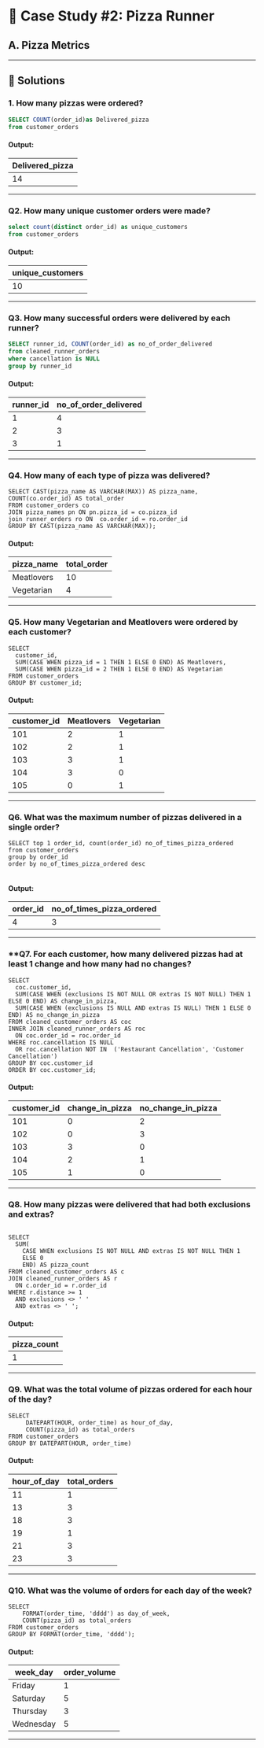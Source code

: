 
# 🍕 Case Study #2: Pizza Runner

## A. Pizza Metrics

---
## 🚀 Solutions

### **1. How many pizzas were ordered?**
```sql
SELECT COUNT(order_id)as Delivered_pizza
from customer_orders
```
#### Output:
| Delivered_pizza  |
|--------------|
| 14           |
---

### **Q2. How many unique customer orders were made?**

```SQL
select count(distinct order_id) as unique_customers
from customer_orders
```
#### Output:
| unique_customers |
|--------------|
| 10           |

---
### **Q3. How many successful orders were delivered by each runner?**

```SQL
SELECT runner_id, COUNT(order_id) as no_of_order_delivered
from cleaned_runner_orders
where cancellation is NULL
group by runner_id
```

#### Output:
| runner_id | no_of_order_delivered  |
|-----------|--------------------|
| 1         | 4                  |
| 2         | 3                  |
| 3         | 1                  |
---
### **Q4. How many of each type of pizza was delivered?**

```
SELECT CAST(pizza_name AS VARCHAR(MAX)) AS pizza_name, COUNT(co.order_id) AS total_order
FROM customer_orders co
JOIN pizza_names pn ON pn.pizza_id = co.pizza_id
join runner_orders ro ON  co.order_id = ro.order_id
GROUP BY CAST(pizza_name AS VARCHAR(MAX));
```
#### Output:
| pizza_name | total_order    |
|------------|----------------|
| Meatlovers | 10             |
| Vegetarian | 4              |

---

### **Q5. How many Vegetarian and Meatlovers were ordered by each customer?**

```
SELECT 
  customer_id,
  SUM(CASE WHEN pizza_id = 1 THEN 1 ELSE 0 END) AS Meatlovers,
  SUM(CASE WHEN pizza_id = 2 THEN 1 ELSE 0 END) AS Vegetarian
FROM customer_orders
GROUP BY customer_id;

```

#### Output:
| customer_id | Meatlovers | Vegetarian  |
|-------------|------------|-------------|
| 101         | 2          | 1           |
| 102         | 2          | 1           |
| 103         | 3          | 1           |
| 104         | 3          | 0           |
| 105         | 0          | 1           |

---

### **Q6. What was the maximum number of pizzas delivered in a single order?**

```
SELECT top 1 order_id, count(order_id) no_of_times_pizza_ordered
from customer_orders
group by order_id
order by no_of_times_pizza_ordered desc


```
#### Output:

| order_id | no_of_times_pizza_ordered    |
|------------|----------------|
| 4 | 3            |


---

### **Q7. For each customer, how many delivered pizzas had at least 1 change and how many had no changes?

```
SELECT 
  coc.customer_id,
  SUM(CASE WHEN (exclusions IS NOT NULL OR extras IS NOT NULL) THEN 1 ELSE 0 END) AS change_in_pizza,
  SUM(CASE WHEN (exclusions IS NULL AND extras IS NULL) THEN 1 ELSE 0 END) AS no_change_in_pizza
FROM cleaned_customer_orders AS coc
INNER JOIN cleaned_runner_orders AS roc 
  ON coc.order_id = roc.order_id
WHERE roc.cancellation IS NULL
  OR roc.cancellation NOT IN  ('Restaurant Cancellation', 'Customer Cancellation')
GROUP BY coc.customer_id
ORDER BY coc.customer_id;
```
#### Output:
| customer_id | change_in_pizza | no_change_in_pizza  |
|-------------|------------|------------|
| 101         | 0          | 2          |
| 102         | 0          | 3          |
| 103         | 3          | 0          |
| 104         | 2          | 1          |
| 105         | 1          | 0          |

---

### **Q8. How many pizzas were delivered that had both exclusions and extras?**
```

SELECT  
  SUM(
    CASE WHEN exclusions IS NOT NULL AND extras IS NOT NULL THEN 1
    ELSE 0
    END) AS pizza_count
FROM cleaned_customer_orders AS c
JOIN cleaned_runner_orders AS r
  ON c.order_id = r.order_id
WHERE r.distance >= 1 
  AND exclusions <> ' ' 
  AND extras <> ' '; 
```
#### Output:
| pizza_count | 
| ----------- | 
| 1           |


---

### **Q9. What was the total volume of pizzas ordered for each hour of the day?**

```
SELECT 
     DATEPART(HOUR, order_time) as hour_of_day,
	 COUNT(pizza_id) as total_orders
FROM customer_orders
GROUP BY DATEPART(HOUR, order_time)

```
#### Output:
| hour_of_day | total_orders  |
|-------------|---------------|
| 11          | 1             |
| 13          | 3             |
| 18          | 3             |
| 19          | 1             |
| 21          | 3             |
| 23          | 3             |

---

### **Q10. What was the volume of orders for each day of the week?**

```
SELECT 
	FORMAT(order_time, 'dddd') as day_of_week,
	COUNT(pizza_id) as total_orders
FROM customer_orders
GROUP BY FORMAT(order_time, 'dddd');
```
#### Output:
| week_day  | order_volume  |
|-----------|---------------|
| Friday    | 1             |
| Saturday  | 5             |
| Thursday  | 3             |
| Wednesday | 5             |

---